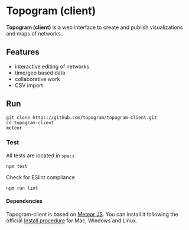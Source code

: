 # Topogram (client)

**Topogram (client)** is a web interface to create and publish visualizations and maps of networks.

## Features

* interactive editing of networks
* time/geo based data
* collaborative work
* CSV import

## Run

    git clone https://github.com/topogram/topogram-client.git
    cd topogram-client
    meteor

### Test

All tests are located in ```specs```

    npm test

Check for ESlint compliance

    npm run lint

#### Dependencies

Topogram-client is based on [Meteor JS](https://www.meteor.com/). You can install it following the official [Install procedure](https://www.meteor.com/install) for Mac, Windows and Linux.
